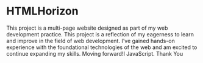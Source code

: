 # HTMLHorizon
This project is a multi-page website designed as part of my web development practice. This project is a reflection of my eagerness to learn and improve in the field of web development. I've gained hands-on experience with the foundational technologies of the web and am excited to continue expanding my skills. Moving forward!I JavaScript. Thank You
